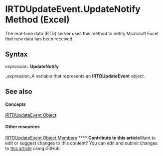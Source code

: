 
# IRTDUpdateEvent.UpdateNotify Method (Excel)

The real-time data (RTD) server uses this method to notify Microsoft Excel that new data has been received.


## Syntax

 _expression_. **UpdateNotify**

 _expression_A variable that represents an  **IRTDUpdateEvent** object.


## See also


#### Concepts


 [IRTDUpdateEvent Object](8ac58d69-194b-e35a-44bc-7c0994b296ac.md)
#### Other resources


 [IRTDUpdateEvent Object Members](d28d0153-8a26-618a-2384-d81552362cb7.md)
****   **Contribute to this article**Want to edit or suggest changes to this content? You can edit and submit changes to  [this article](https://github.com/jhershey00/VBA_Excel_Test/OpenXMLCon/articles/e3ae5a7e-4d8c-9eba-62ab-a24d1045bc77.md) using GitHub.

